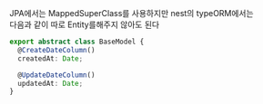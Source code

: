 JPA에서는 MappedSuperClass를 사용하지만 nest의 typeORM에서는 <br>
다음과 같이 따로 Entity를해주지 않아도 된다

```ts
export abstract class BaseModel {
  @CreateDateColumn()
  createdAt: Date;

  @UpdateDateColumn()
  updatedAt: Date;
}
```
